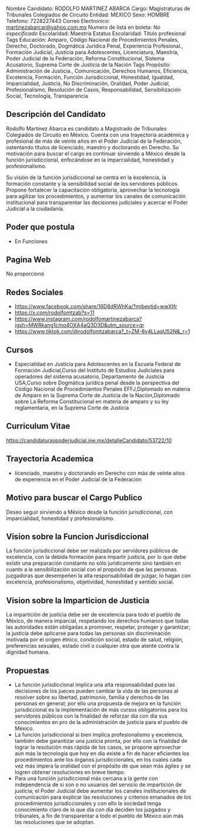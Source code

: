 Nombre Candidato: RODOLFO MARTINEZ ABARCA
Cargo: Magistraturas de Tribunales Colegiados de Circuito
Entidad: MEXICO
Sexo: HOMBRE
Telefono: 7228227443
Correo Electronico: martinezabarcar@yahoo.com.mx
Numero de lista en boleta: *No especificado*
Escolaridad: Maestría
Estatus Escolaridad: Título profesional
Tags Educación: Amparo, Código Nacional de Procedimientos Penales, Derecho, Doctorado, Dogmática Jurídica Penal, Experiencia Profesional., Formación Judicial, Justicia para Adolescentes, Licenciatura, Maestría, Poder Judicial de la Federación, Reforma Constitucional, Sistema Acusatorio, Suprema Corte de Justicia de la Nación
Tags Propósito: Administración de Justicia., Comunicación, Derechos Humanos, Eficiencia, Excelencia, Formación, Función Jurisdiccional, Honestidad, Igualdad, Imparcialidad, Justicia, No Discriminación, Oralidad, Poder Judicial, Profesionalismo, Resolución de Casos, Responsabilidad, Sensibilización Social, Tecnología, Transparencia


## Descripción del Candidato 

Rodolfo Martínez Abarca es candidato a Magistrado de Tribunales Colegiados de Circuito en México. Cuenta con una trayectoria académica y profesional de más de veinte años en el Poder Judicial de la Federación, ostentando títulos de licenciado, maestro y doctorando en Derecho. Su motivación para buscar el cargo es continuar sirviendo a México desde la función jurisdiccional, enfocándose en la imparcialidad, honestidad y profesionalismo.

Su visión de la función jurisdiccional se centra en la excelencia, la formación constante y la sensibilidad social de los servidores públicos. Propone fortalecer la capacitación obligatoria, aprovechar la tecnología para agilizar los procedimientos, y aumentar los canales de comunicación institucional para transparentar las decisiones judiciales y acercar el Poder Judicial a la ciudadanía.


## Poder que postula

- En Funciones


## Pagina Web

No proporcionó


## Redes Sociales

- https://www.facebook.com/share/16D8dRWhKa/?mibextid=wwXIfr
- https://x.com/rodolfomtzab?s=11
- https://www.instagram.com/rodolfomartinezabarca?igsh=MWRkang1cmo4OXA4aQ3D3D&utm_source=qr
- https://www.tiktok.com/@rodolfomtzabarca?_t=ZM-8v4LLaqU52N&_r=1


## Cursos

- Especialidad en Justicia para Adolescentes en la Escuela Federal de Formación Judicial,Curso del Instituto de Estudios Judiciales para operadores del sistema acusatorio, Departamento de Justicia USA,Curso sobre Dogmática jurídica penal desde la perspectiva del Código Nacional de Procedimientos Penales EFFJ,Diplomado en materia de Amparo en la Suprema Corte de Justicia de la Nación,Diplomado sobre La Reforma Constitucional en materia de amparo y su ley reglamentaria, en la Suprema Corte de Justicia


## Curriculum Vitae

https://candidaturaspoderjudicial.ine.mx/detalleCandidato/53722/10


## Trayectoria Academica

- licenciado, maestro y doctorando en Derecho con más de veinte años de experiencia en el Poder Judicial de la Federación


## Motivo para buscar el Cargo Publico

Deseo seguir sirviendo a México desde la función jurisdiccional, con imparcialidad, honestidad y profesionalismo.


## Vision sobre la Funcion Jurisdiccional

La función jurisdiccional debe ser realizada por servidores públicos de excelencia, con la debida formación para impartir justicia, por lo que debe existir una preparación constante no sólo jurídicamente sino también en cuanto a la sensibilización social con el propósito de que las personas juzgadoras que desempeñen la alta responsabilidad de juzgar, lo hagan con excelencia, profesionalismo, objetividad, honestidad y sentido social.


## Vision sobre la Imparticion de Justicia

La impartición de justicia debe ser de excelencia para todo el pueblo de México, de manera imparcial, respetando los derechos humanos que todas las autoridades están obligadas a promover, respetar, proteger y garantizar; la justicia debe aplicarse para todas las personas sin discriminación motivada por el origen étnico, condición social, estado de salud, religión, preferencias sexuales, estado civil o cualquier otra que atente contra la dignidad humana.


## Propuestas

- La función jurisdiccional implica una alta responsabilidad pues las decisiones de los jueces pueden cambiar la vida de las personas al resolver sobre su libertad, patrimonio, familia y derechos de las personas en general; por ello una propuesta de mejora en la función jurisdiccional es la implementación de más cursos obligatorios para los servidores públicos con la finalidad de reforzar día con día sus conocimientos en pro de la administración de justicia para el pueblo de México.
- La función jurisdiccional si bien implica profesionalismo y excelencia, también debe garantizar una justicia pronta, por ello con la finalidad de lograr la resolución más rápida de los casos, se propone aprovechar aún más la tecnología que hoy en día existe a fin de hacer eficientes los procedimientos ante los órganos jurisdiccionales, en los cuales cada vez más impera la oralidad con el propósito de que sean más ágiles y se logren obtener resoluciones en breve tiempo.
- Para una función jurisdiccional más cercana a la gente con independencia de si son o no usuarios del servicio de impartición de justicia; el Poder Judicial debe aumentar los canales institucionales de comunicación para explicar las resoluciones y criterios emanados de los procedimientos jurisdiccionales y con ello la sociedad tenga conocimiento claro de lo que día con día deciden los juzgados y tribunales, a fin de transparentar a todo el pueblo de México aún más las resoluciones que se adoptan.

